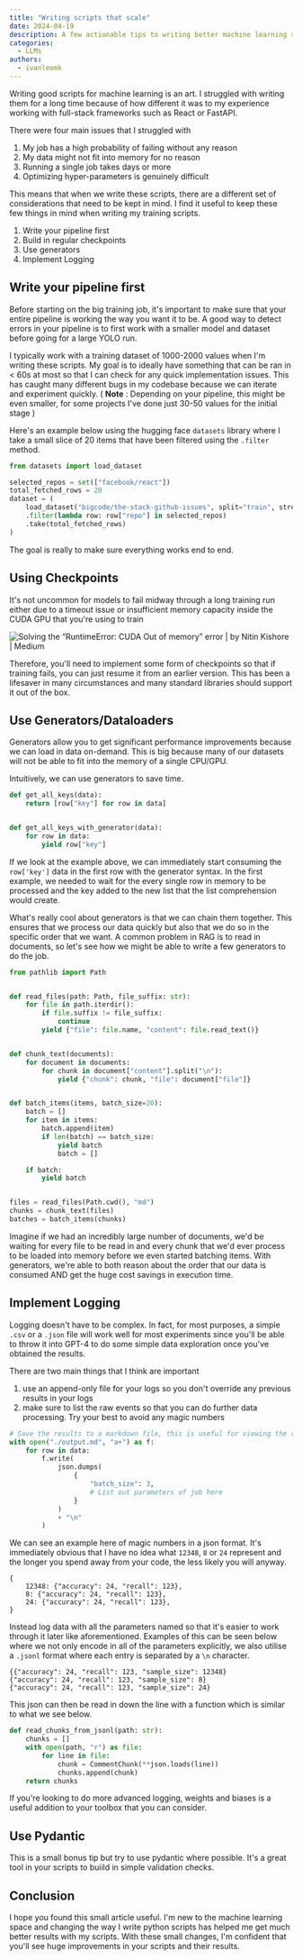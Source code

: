 ```yaml
---
title: "Writing scripts that scale"
date: 2024-04-19
description: A few actionable tips to writing better machine learning scripts
categories:
  - LLMs
authors:
  - ivanleomk
---
```


Writing good scripts for machine learning is an art. I struggled with writing them for a long time because of how different it was to my experience working with full-stack frameworks such as React or FastAPI.

There were four main issues that I struggled with

1. My job has a high probability of failing without any reason
2. My data might not fit into memory for no reason
3. Running a single job takes days or more
4. Optimizing hyper-parameters is genuinely difficult

<!-- more -->

This means that when we write these scripts, there are a different set of considerations that need to be kept in mind. I find it useful to keep these few things in mind when writing my training scripts.

1. Write your pipeline first
2. Build in regular checkpoints
3. Use generators
4. Implement Logging

## Write your pipeline first

Before starting on the big training job, it's important to make sure that your entire pipeline is working the way you want it to be. A good way to detect errors in your pipeline is to first work with a smaller model and dataset before going for a large YOLO run.

I typically work with a training dataset of 1000-2000 values when I'm writing these scripts. My goal is to ideally have something that can be ran in < 60s at most so that I can check for any quick implementation issues. This has caught many different bugs in my codebase because we can iterate and experiment quickly. ( **Note** : Depending on your pipeline, this might be even smaller, for some projects I've done just 30-50 values for the initial stage )

Here's an example below using the hugging face `datasets` library where I take a small slice of 20 items that have been filtered using the `.filter` method.

```python
from datasets import load_dataset

selected_repos = set(["facebook/react"])
total_fetched_rows = 20
dataset = (
    load_dataset("bigcode/the-stack-github-issues", split="train", streaming=True)
    .filter(lambda row: row["repo"] in selected_repos)
    .take(total_fetched_rows)
)
```

The goal is really to make sure everything works end to end.

## Using Checkpoints

It's not uncommon for models to fail midway through a long training run either due to a timeout issue or insufficient memory capacity inside the CUDA GPU that you're using to train

![Solving the “RuntimeError: CUDA Out of memory” error | by Nitin Kishore |  Medium](https://miro.medium.com/v2/resize:fit:1400/1*enMsxkgJ1eb9XvtWju5V8Q.png)

Therefore, you'll need to implement some form of checkpoints so that if training fails, you can just resume it from an earlier version. This has been a lifesaver in many circumstances and many standard libraries should support it out of the box.

## Use Generators/Dataloaders

Generators allow you to get significant performance improvements because we can load in data on-demand. This is big because many of our datasets will not be able to fit into the memory of a single CPU/GPU.

Intuitively, we can use generators to save time.

```python
def get_all_keys(data):
    return [row["key"] for row in data]


def get_all_keys_with_generator(data):
    for row in data:
        yield row["key"]

```

If we look at the example above, we can immediately start consuming the `row['key']` data in the first row with the generator syntax. In the first example, we needed to wait for the every single row in memory to be processed and the key added to the new list that the list comprehension would create.

What's really cool about generators is that we can chain them together. This ensures that we process our data quickly but also that we do so in the specific order that we want. A common problem in RAG is to read in documents, so let's see how we might be able to write a few generators to do the job.

```python
from pathlib import Path


def read_files(path: Path, file_suffix: str):
    for file in path.iterdir():
        if file.suffix != file_suffix:
            continue
        yield {"file": file.name, "content": file.read_text()}


def chunk_text(documents):
    for document in documents:
        for chunk in document["content"].split("\n"):
            yield {"chunk": chunk, "file": document["file"]}


def batch_items(items, batch_size=20):
    batch = []
    for item in items:
        batch.append(item)
        if len(batch) == batch_size:
            yield batch
            batch = []

    if batch:
        yield batch


files = read_files(Path.cwd(), "md")
chunks = chunk_text(files)
batches = batch_items(chunks)
```

Imagine if we had an incredibly large number of documents, we'd be waiting for every file to be read in and every chunk that we'd ever process to be loaded into memory before we even started batching items. With generators, we're able to both reason about the order that our data is consumed AND get the huge cost savings in execution time.

## Implement Logging

Logging doesn't have to be complex. In fact, for most purposes, a simple `.csv` or a `.json` file will work well for most experiments since you'll be able to throw it into GPT-4 to do some simple data exploration once you've obtained the results.

There are two main things that I think are important

1. use an append-only file for your logs so you don't override any previous results in your logs
2. make sure to list the raw events so that you can do further data processing. Try your best to avoid any magic numbers

```python
# Save the results to a markdown file, this is useful for viewing the results in a human readable format
with open("./output.md", "a+") as f:
    for row in data:
        f.write(
            json.dumps(
                {
                    "batch_size": 3,
                    # List out parameters of job here
                }
            )
            + "\n"
        )

```

We can see an example here of magic numbers in a json format. It's immediately obvious that I have no idea what `12348`, `8` or `24` represent and the longer you spend away from your code, the less likely you will anyway.

```
{
    12348: {"accuracy": 24, "recall": 123},
    8: {"accuracy": 24, "recall": 123},
    24: {"accuracy": 24, "recall": 123},
}
```

Instead log data with all the parameters named so that it's easier to work through it later like aforementioned. Examples of this can be seen below where we not only encode in all of the parameters explicitly, we also utilise a `.jsonl` format where each entry is separated by a `\n` character.

```
{{"accuracy": 24, "recall": 123, "sample_size": 12348}
{"accuracy": 24, "recall": 123, "sample_size": 8}
{"accuracy": 24, "recall": 123, "sample_size": 24}
```

This json can then be read in down the line with a function which is similar to what we see below.

```py
def read_chunks_from_jsonl(path: str):
    chunks = []
    with open(path, "r") as file:
        for line in file:
            chunk = CommentChunk(**json.loads(line))
            chunks.append(chunk)
    return chunks
```

If you're looking to do more advanced logging, weights and biases is a useful addition to your toolbox that you can consider.

## Use Pydantic

This is a small bonus tip but try to use pydantic where possible. It's a great tool in your scripts to buiild in simple validation checks.

## Conclusion

I hope you found this small article useful. I'm new to the machine learning space and changing the way I write python scripts has helped me get much better results with my scripts. With these small changes, I'm confident that you'll see huge improvements in your scripts and their results.
